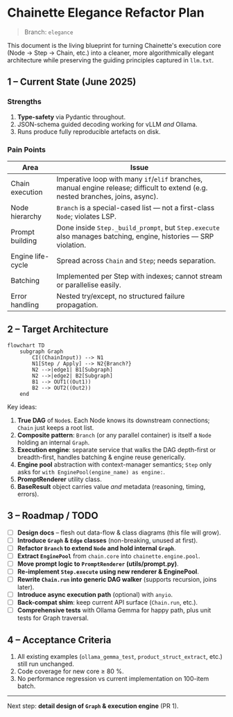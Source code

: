 # Chainette Elegance Refactor Plan

> Branch: `elegance`

This document is the living blueprint for turning Chainette's execution core (Node → Step → Chain, etc.) into a cleaner, more algorithmically elegant architecture while preserving the guiding principles captured in `llm.txt`.

## 1 – Current State (June 2025)

### Strengths
1. **Type-safety** via Pydantic throughout.
2. JSON-schema guided decoding working for vLLM *and* Ollama.
3. Runs produce fully reproducible artefacts on disk.

### Pain Points
| Area | Issue |
|------|-------|
|Chain execution|Imperative loop with many `if`/`elif` branches, manual engine release; difficult to extend (e.g. nested branches, joins, async).|
|Node hierarchy|`Branch` is a special-cased list — not a first-class `Node`; violates LSP.| 
|Prompt building|Done inside `Step._build_prompt`, but `Step.execute` also manages batching, engine, histories — SRP violation.| 
|Engine life-cycle|Spread across `Chain` and `Step`; needs separation.| 
|Batching|Implemented per Step with indexes; cannot stream or parallelise easily.| 
|Error handling|Nested try/except, no structured failure propagation.| 

## 2 – Target Architecture

```mermaid
flowchart TD
    subgraph Graph
        CI((ChainInput)) --> N1
        N1[Step / Apply] --> N2{Branch?}
        N2 -->|edge1| B1[Subgraph]
        N2 -->|edge2| B2[Subgraph]
        B1 --> OUT1((Out1))
        B2 --> OUT2((Out2))
    end
```

Key ideas:
1. **True DAG** of `Node`s. Each Node knows its downstream connections; `Chain` just keeps a root list.
2. **Composite pattern**: `Branch` (or any parallel container) is itself a `Node` holding an internal `Graph`.
3. **Execution engine**: separate service that walks the DAG depth-first or breadth-first, handles batching & engine reuse generically.
4. **Engine pool** abstraction with context-manager semantics; `Step` only asks for `with EnginePool(engine_name) as engine:`.
5. **PromptRenderer** utility class.
6. **BaseResult** object carries value *and* metadata (reasoning, timing, errors).

## 3 – Roadmap / TODO

- [ ] **Design docs** – flesh out data-flow & class diagrams (this file will grow).
- [ ] **Introduce `Graph` & `Edge` classes** (non-breaking, unused at first).
- [ ] **Refactor `Branch` to extend `Node` and hold internal `Graph`**.
- [ ] **Extract `EnginePool`** from `chain.core` into `chainette.engine.pool`.
- [ ] **Move prompt logic to `PromptRenderer` (utils/prompt.py)**.
- [ ] **Re-implement `Step.execute` using new renderer & EnginePool**.
- [ ] **Rewrite `Chain.run` into generic DAG walker** (supports recursion, joins later).
- [ ] **Introduce async execution path** (optional) with `anyio`.
- [ ] **Back-compat shim**: keep current API surface (`Chain.run`, etc.).
- [ ] **Comprehensive tests** with Ollama Gemma for happy path, plus unit tests for Graph traversal.

## 4 – Acceptance Criteria
1. All existing examples (`ollama_gemma_test`, `product_struct_extract`, etc.) still run unchanged.
2. Code coverage for new core ≥ 80 %.
3. No performance regression vs current implementation on 100-item batch.

---
Next step: **detail design of `Graph` & execution engine** (PR 1). 